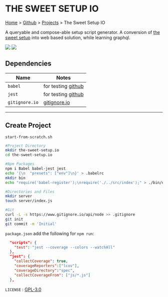 # THE SWEET SETUP IO

[Home](https://jeffwindsor.carrd.co/) > [Github](https://jeffwindsor.github.com) > [Projects](https://jeffwindsor.github.com/projects) > The Sweet Setup IO

A queryable and compose-able setup script generator.  A conversion of [the sweet setup](https://github.com/jeffwindsor/the-sweet-setup) into web based solution, while learning graphql.

<a href="https://codeclimate.com/github/jeffwindsor/the-sweet-setup.io/maintainability"><img src="https://api.codeclimate.com/v1/badges/ab3d23ae4d50118d95ac/maintainability" /></a> <a href="https://codeclimate.com/github/jeffwindsor/the-sweet-setup.io/test_coverage"><img src="https://api.codeclimate.com/v1/badges/ab3d23ae4d50118d95ac/test_coverage" /></a>

## Dependencies

|Name|Notes|
|---|---|
|`babel` | for testing [github](https://github.com/babel/babel)|
|`jest` | for testing [github](https://github.com/facebook/jest)|
|`gitignore.io` | [gitignore.io](https://www.gitignore.io/)|

<hr/>

## Create Project

`start-from-scratch.sh`

```sh
#Project Directory
mkdir the-sweet-setup.io
cd the-sweet-setup.io

#Npm Packages
npm i Babel babel-jest jest
echo '{\n  "presets": ["env"]\n}' > .babelrc
mkdir bin
echo "require('babel-register');\nrequire('./../src/index');" > ./bin/dev

#Directories and Files
mkdir server
touch server/index.js

#Git
curl -L -s https://www.gitignore.io/api/node >> .gitignore
git init
git commit -m 'Initial'
```

`package.json` add the following for `npm run`:

```json
  "scripts": {
    "test": "jest --coverage --colors --watchAll"
  },
  "jest": {
    "collectCoverage": true,
    "coverageReporters":["lcov"],
    "coverageDirectory":"spec",
    "collectCoverageFrom": ["js/*.js"]
  },
```

`LICENSE` : [GPL-3.0](https://choosealicense.com/licenses/gpl-3.0/#license-text)
